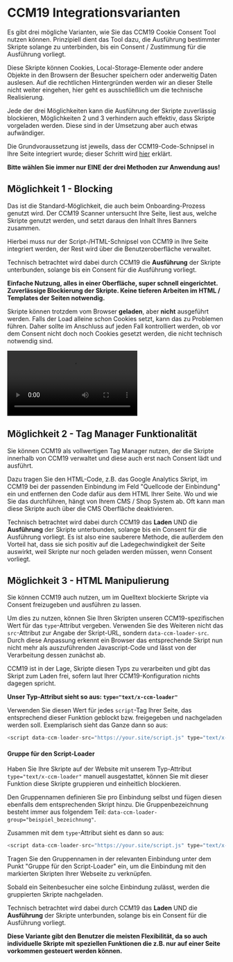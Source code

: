 # CCM19 Integrationsvarianten

Es gibt drei mögliche Varianten, wie Sie das CCM19 Cookie Consent Tool nutzen können. Prinzipiell dient das Tool dazu, die Ausführung bestimmter Skripte solange zu unterbinden, bis ein Consent / Zustimmung für die Ausführung vorliegt.

Diese Skripte können Cookies, Local-Storage-Elemente oder andere Objekte in den Browsern der Besucher speichern oder anderweitig Daten auslesen. Auf die rechtlichen Hintergründen werden wir an dieser Stelle nicht weiter eingehen, hier geht es ausschließlich um die technische Realisierung.

Jede der drei Möglichkeiten kann die Ausführung der Skripte zuverlässig blockieren, Möglichkeiten 2 und 3 verhindern auch effektiv, dass Skripte vorgeladen werden. Diese sind in der Umsetzung aber auch etwas aufwändiger.

Die Grundvoraussetzung ist jeweils, dass der CCM19-Code-Schnipsel in Ihre Seite integriert wurde; dieser Schritt wird [hier](/integrationen/ccm19-standard/) erklärt.

**Bitte wählen Sie immer nur EINE der drei Methoden zur Anwendung aus!**



## Möglichkeit 1 - Blocking

Das ist die Standard-Möglichkeit, die auch beim Onboarding-Prozess genutzt wird. Der CCM19 Scanner untersucht Ihre Seite, liest aus, welche Skripte genutzt werden, und setzt daraus den Inhalt Ihres Banners zusammen.

Hierbei muss nur der Script-/HTML-Schnipsel von CCM19 in Ihre Seite integriert werden, der Rest wird über die Benutzeroberfläche verwaltet.

Technisch betrachtet wird dabei durch CCM19 die **Ausführung** der Skripte unterbunden, solange bis ein Consent für die Ausführung vorliegt.

**Einfache Nutzung, alles in einer Oberfläche, super schnell eingerichtet. Zuverlässige Blockierung der Skripte. Keine tieferen Arbeiten im HTML / Templates der Seiten notwendig.**

Skripte können trotzdem vom Browser **geladen**, aber **nicht** ausgeführt werden. Falls der Load alleine schon Cookies setzt, kann das zu Problemen führen. Daher sollte im Anschluss auf jeden Fall kontrolliert werden, ob vor dem Consent nicht doch noch Cookies gesetzt werden, die nicht technisch notwendig sind.

<video src="../../assets/Script-Blocking%20Video%20Version%204%2016zu9.mp4"></video>



## Möglichkeit 2 - Tag Manager Funktionalität

Sie können CCM19 als vollwertigen Tag Manager nutzen, der die Skripte innerhalb von CCM19 verwaltet und diese auch erst nach Consent lädt und ausführt.

Dazu tragen Sie den HTML-Code, z.B. das Google Analytics Skript, im CCM19 bei der passenden Einbindung im Feld "Quellcode der Einbindung" ein und entfernen den Code dafür aus dem HTML Ihrer Seite. Wo und wie Sie das durchführen, hängt von Ihrem CMS / Shop System ab. Oft kann man diese Skripte auch über die CMS Oberfläche deaktivieren.

Technisch betrachtet wird dabei durch CCM19 das  **Laden** UND die  **Ausführung** der Skripte unterbunden, solange bis ein Consent für die Ausführung vorliegt. Es ist also eine sauberere Methode, die außerdem den Vorteil hat, dass sie sich positiv auf die Ladegechwindigkeit der Seite auswirkt, weil Skripte nur noch geladen werden müssen, wenn Consent vorliegt.



## Möglichkeit 3 - HTML Manipulierung

Sie können CCM19 auch nutzen, um im Quelltext blockierte Skripte via Consent freizugeben und ausführen zu lassen.

Um dies zu nutzen, können Sie Ihren Skripten unseren CCM19-spezifischen Wert für das `type`-Attribut vergeben. Verwenden Sie des Weiteren nicht das `src`-Attribut zur Angabe der Skript-URL, sondern `data-ccm-loader-src`. Durch diese Anpassung erkennt ein Browser das entsprechende Skript nun nicht mehr als auszuführenden Javascript-Code und lässt von der Verarbeitung dessen zunächst ab.

CCM19 ist in der Lage, Skripte diesen Typs zu verarbeiten und gibt das Skript zum Laden frei, sofern laut Ihrer CCM19-Konfiguration nichts dagegen spricht.

**Unser Typ-Attribut sieht so aus: `type="text/x-ccm-loader"`**

Verwenden Sie diesen Wert für jedes `script`-Tag Ihrer Seite, das entsprechend dieser Funktion geblockt bzw. freigegeben und nachgeladen werden soll. Exemplarisch sieht das Ganze dann so aus:

```javascript
<script data-ccm-loader-src="https://your.site/script.js" type="text/x-ccm-loader"></script>
```

#### Gruppe für den Script-Loader

Haben Sie Ihre Skripte auf der Website mit unserem Typ-Attribut `type="text/x-ccm-loader"` manuell ausgestattet, können Sie mit dieser Funktion diese Skripte gruppieren und einheitlich blockieren.

Den Gruppennamen definieren Sie pro Einbindung selbst und fügen diesen ebenfalls dem entsprechenden Skript hinzu. Die Gruppenbezeichnung besteht immer aus folgendem Teil: `data-ccm-loader-group="beispiel_bezeichnung"`.

Zusammen mit dem `type`-Attribut sieht es dann so aus:

```javascript
<script data-ccm-loader-src="https://your.site/script.js" type="text/x-ccm-loader" data-ccm-loader-group="beispiel_bezeichnung"></script>
```

Tragen Sie den Gruppennamen in der relevanten Einbindung unter dem Punkt "Gruppe für den Script-Loader" ein, um die Einbindung mit den markierten Skripten Ihrer Webseite zu verknüpfen.

Sobald ein Seitenbesucher eine solche Einbindung zulässt, werden die gruppierten Skripte nachgeladen.

Technisch betrachtet wird dabei durch CCM19 das  **Laden** UND die  **Ausführung** der Skripte unterbunden, solange bis ein Consent für die Ausführung vorliegt.

**Diese Variante gibt den Benutzer die meisten Flexibilität, da so auch individuelle Skripte mit speziellen Funktionen die z.B. nur auf einer Seite vorkommen gesteuert werden können.**